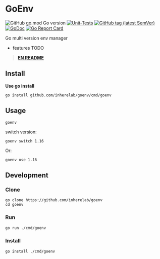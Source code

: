 # GoEnv

![GitHub go.mod Go version](https://img.shields.io/github/go-mod/go-version/gookit/gcli?style=flat-square)
[![Unit-Tests](https://github.com/gookit/gcli/actions/workflows/go.yml/badge.svg)](https://github.com/gookit/gcli/actions/workflows/go.yml)
[![GitHub tag (latest SemVer)](https://img.shields.io/github/tag/gookit/gcli)](https://github.com/gookit/gcli)
[![GoDoc](https://godoc.org/github.com/gookit/gcli?status.svg)](https://pkg.go.dev/github.com/gookit/gcli/v3)
[![Go Report Card](https://goreportcard.com/badge/github.com/gookit/gcli)](https://goreportcard.com/report/github.com/gookit/gcli)

Go multi version env manager

- features TODO

> **[EN README](README.md)**

## Install

**Use go install**

```shell
go install github.com/inherelab/goenv/cmd/goenv
```

## Usage

```shell
goenv
```

switch version:

```shell
goenv switch 1.16
```
Or:

```shell
goenv use 1.16
```

## Development

### Clone

```shell
go clone https://github.com/inherelab/goenv
cd goenv
```

### Run

```bash
go run ./cmd/goenv
```

### Install

```bash
go install ./cmd/goenv
```
